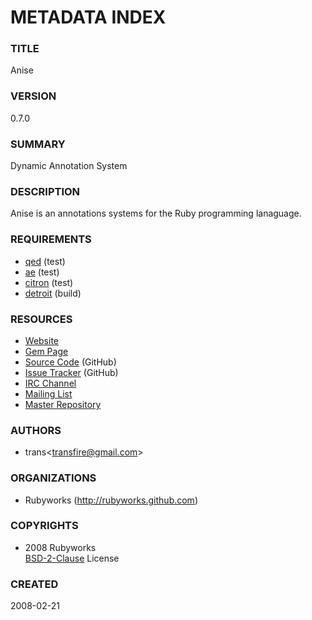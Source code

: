 # METADATA INDEX

### TITLE

<p class="ititle">Anise</p>

### VERSION

<p class="iversion">0.7.0</p>

### SUMMARY

<p class="isummary">Dynamic Annotation System</p>

### DESCRIPTION

<p class="idescription">Anise is an annotations systems for the Ruby programming lanaguage.</p>

### REQUIREMENTS

<ul>
<li class="irequirement"><a href="http://rubyworks.github.com/qed" class="name">qed</a> (<span class="groups">test</span>)</li>
<li class="irequirement"><a href="http://rubyworks.github.com/ae" class="name">ae</a> (<span class="groups">test</span>)</li>
<li class="irequirement"><a href="http://rubyworks.github.com/citron" class="name">citron</a> (<span class="groups">test</span>)</li>
<li class="irequirement"><a href="http://rubyworks.github.com/detroit" class="name">detroit</a> (<span class="groups">build</span>)</li>
</ul>

### RESOURCES

<ul>
<li><a class="iresource" href="http://rubyworks.github.com/anise" name="home">Website</a></li>
<li><a class="iresource" href="http://rubygems.org/gems/anise" name="gem">Gem Page</a></li>
<li><a class="iresource" href="http://github.com/rubyworks/anise" name="code">Source Code</a> (GitHub)</li>
<li><a class="iresource" href="http://github.com/rubyworks/anise/issues" name="bugs">Issue Tracker</a> (GitHub)</li>
<li><a class="iresource" href="http://chat.us.freenode.net/rubyworks" name="chat">IRC Channel</a></li>
<li><a class="iresource" href="http://groups.google.com/groups/rubyworks-mailinglist" name="mail">Mailing List</a></li>
<li><a class="irepository" href="http://github.com/rubyworks/anise.git" name="upstream">Master Repository</a></li>
</ul>

### AUTHORS

<ul>
<li class="iauthor">
  <span class="name">trans</span>&lt;<a href="mailto:transfire@gmail.com" class="email">transfire@gmail.com</a>&gt;
</li>
</ul>

### ORGANIZATIONS

<ul>
<li class="iorganization"><span class="name">Rubyworks</span> (<a class="website" href="http://rubyworks.github.com">http://rubyworks.github.com</a>)</li>
</ul>

### COPYRIGHTS

<ul>
<li class="icopyright">
  <div><span class="year">2008</span> <span class="holder">Rubyworks</span></div>
  <div><a class="license" href="http://www.spdx.org/licenses/BSD-2-Clause">BSD-2-Clause</a> License</div>
</li>
</ul>

### CREATED

<p class="icreated">2008-02-21</p>
